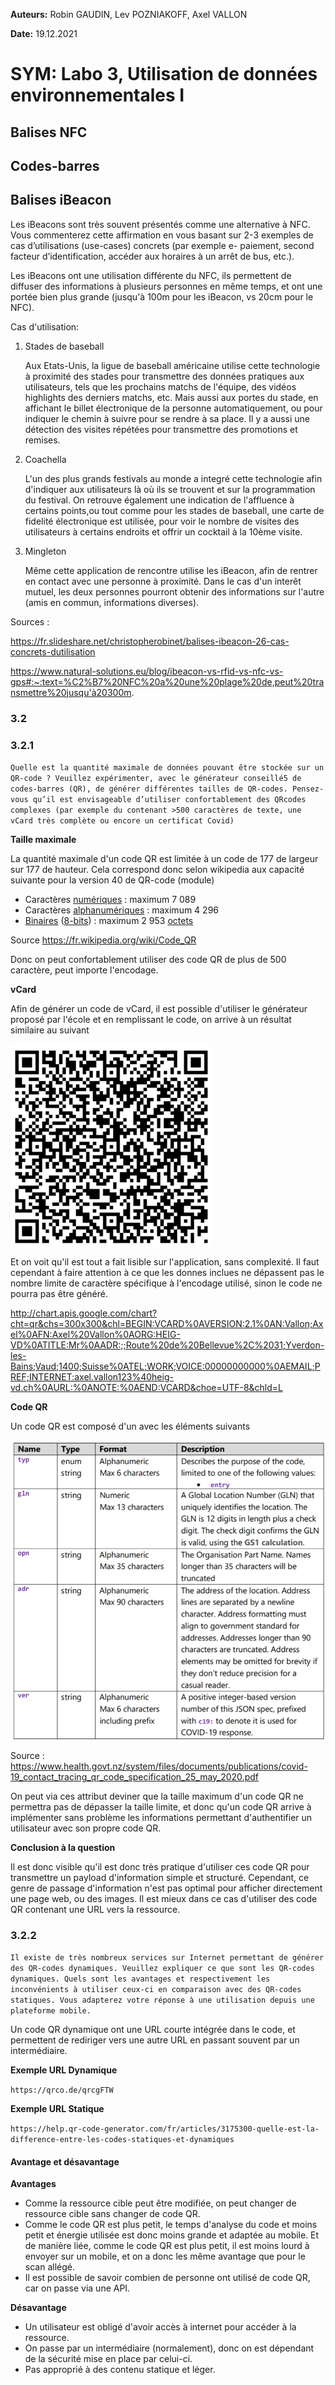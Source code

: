 **Auteurs:** Robin GAUDIN, Lev POZNIAKOFF, Axel VALLON

**Date:** 19.12.2021

# SYM: Labo 3, Utilisation de données environnementales I

## Balises NFC

## Codes-barres

## Balises iBeacon

Les iBeacons sont très souvent présentés comme une alternative à NFC. Vous commenterez cette
affirmation en vous basant sur 2-3 exemples de cas d’utilisations (use-cases) concrets (par exemple e-
paiement, second facteur d’identification, accéder aux horaires à un arrêt de bus, etc.).

Les iBeacons ont une utilisation différente du NFC, ils permettent de diffuser des informations à plusieurs personnes en même temps, et ont une portée bien plus grande (jusqu'à 100m pour les iBeacon, vs 20cm pour le NFC).

Cas d'utilisation:

1. Stades de baseball

   Aux Etats-Unis, la ligue de baseball américaine utilise cette technologie à proximité des stades pour transmettre des données pratiques aux utilisateurs, tels que les prochains matchs de l'équipe, des vidéos highlights des derniers matchs, etc. Mais aussi aux portes du stade, en affichant le billet électronique de la personne automatiquement, ou pour indiquer le chemin à suivre pour se rendre à sa place. Il y a aussi une détection des visites répétées pour transmettre des promotions et remises.

2. Coachella

   L'un des plus grands festivals au monde a integré cette technologie afin d'indiquer aux utilisateurs là où ils se trouvent et sur la programmation du festival. On retrouve également une indication de l'affluence à certains points,ou tout comme pour les stades de baseball, une carte de fidelité électronique est utilisée, pour voir le nombre de visites des utilisateurs à certains endroits et offrir un cocktail à la 10ème visite.

3. Mingleton

   Même cette application de rencontre utilise les iBeacon, afin de rentrer en contact avec une personne à proximité. Dans le cas d'un interêt mutuel, les deux personnes pourront obtenir des informations sur l'autre (amis en commun, informations diverses).

Sources :

https://fr.slideshare.net/christopherobinet/balises-ibeacon-26-cas-concrets-dutilisation

https://www.natural-solutions.eu/blog/ibeacon-vs-rfid-vs-nfc-vs-gps#:~:text=%C2%B7%20NFC%20a%20une%20plage%20de,peut%20transmettre%20jusqu'à20300m.

### 3.2

### 3.2.1

`Quelle est la quantité maximale de données pouvant être stockée sur un QR-code ? Veuillez expérimenter, avec le générateur conseillé5 de codes-barres (QR), de générer différentes tailles de QR-codes. Pensez-vous qu’il est envisageable d’utiliser confortablement des QRcodes complexes (par exemple du contenant >500 caractères de texte, une vCard très complète ou encore un certificat Covid)`

**Taille maximale**

La quantité maximale d'un code QR est limitée à un code de 177 de largeur sur 177 de hauteur. Cela correspond donc selon wikipedia aux capacité suivante pour la version 40 de QR-code (module)

- Caractères [numériques](https://fr.wikipedia.org/wiki/Nombre) : maximum 7 089
- Caractères [alphanumériques](https://fr.wikipedia.org/wiki/Alphanumérique) : maximum 4 296
- [Binaires](https://fr.wikipedia.org/wiki/Système_binaire) ([8-bits](https://fr.wikipedia.org/wiki/8-bits)) : maximum 2 953 [octets](https://fr.wikipedia.org/wiki/Octet)

Source https://fr.wikipedia.org/wiki/Code_QR

Donc on peut confortablement utiliser des code QR de plus de 500 caractère, peut importe l'encodage.

**vCard**

 Afin de générer un code de vCard, il est possible d'utiliser le générateur proposé par l'école et en remplissant le code, on arrive à un résultat similaire au suivant

![image-20211216112436292](./figures/image-20211216112436292.png)

Et on voit qu'il est tout a fait lisible sur l'application, sans complexité. Il faut cependant à faire attention à ce que les donnes inclues ne dépassent pas le nombre limite de caractère spécifique à l'encodage utilisé, sinon le code ne pourra pas être généré.

http://chart.apis.google.com/chart?cht=qr&chs=300x300&chl=BEGIN:VCARD%0AVERSION:2.1%0AN:Vallon;Axel%0AFN:Axel%20Vallon%0AORG:HEIG-VD%0ATITLE:Mr%0AADR:;;Route%20de%20Bellevue%2C%2031;Yverdon-les-Bains;Vaud;1400;Suisse%0ATEL;WORK;VOICE:00000000000%0AEMAIL;PREF;INTERNET:axel.vallon123%40heig-vd.ch%0AURL:%0ANOTE:%0AEND:VCARD&choe=UTF-8&chld=L

**Code QR**

Un code QR est composé d'un avec les éléments suivants

![image-20211216113519833](./figures/image-20211216113519833.png)

Source : https://www.health.govt.nz/system/files/documents/publications/covid-19_contact_tracing_qr_code_specification_25_may_2020.pdf

On peut via ces attribut deviner que la taille maximum d'un code QR ne permettra pas de dépasser la taille limite, et donc qu'un code QR arrive à implémenter sans problème les informations permettant d'authentifier un utilisateur avec son propre code QR. 

**Conclusion à la question**

Il est donc visible qu'il est donc très pratique d'utiliser ces code QR pour transmettre un payload d'information simple et structuré. Cependant, ce genre de passage d'information n'est pas optimal pour afficher directement une page web, ou des images. Il est mieux dans ce cas d'utiliser des code QR contenant une URL vers la ressource.

### 3.2.2

`Il existe de très nombreux services sur Internet permettant de générer des QR-codes dynamiques. Veuillez expliquer ce que sont les QR-codes dynamiques. Quels sont les avantages et respectivement les inconvénients à utiliser ceux-ci en comparaison avec des QR-codes statiques. Vous adapterez votre réponse à une utilisation depuis une plateforme mobile.`

Un code QR dynamique ont une URL courte intégrée dans le code, et permettent de rediriger vers une autre URL en passant souvent par un intermédiaire. 

**Exemple URL Dynamique**

`https://qrco.de/qrcgFTW`

**Exemple URL Statique**

`https://help.qr-code-generator.com/fr/articles/3175300-quelle-est-la-difference-entre-les-codes-statiques-et-dynamiques`

#### Avantage et désavantage

**Avantages** 

- Comme la ressource cible peut être modifiée, on peut changer de ressource cible sans changer de code QR.
- Comme le code QR est plus petit, le temps d'analyse du code et moins petit et énergie utilisée est donc moins grande et adaptée au mobile. Et de manière liée, comme le code QR est plus petit, il est moins lourd à envoyer sur un mobile, et on a donc les même avantage que pour le scan allégé.
- Il est possible de savoir combien de personne ont utilisé de code QR, car on passe via une API.

**Désavantage**

- Un utilisateur est obligé d'avoir accès à internet pour accéder à la ressource.
- On passe par un intermédiaire (normalement), donc on est dépendant de la sécurité mise en place par celui-ci.
- Pas approprié à des contenu statique et léger.

